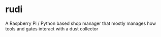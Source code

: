 # rudi
A Raspberry Pi / Python based shop manager that mostly manages how tools and gates interact with a dust collector
